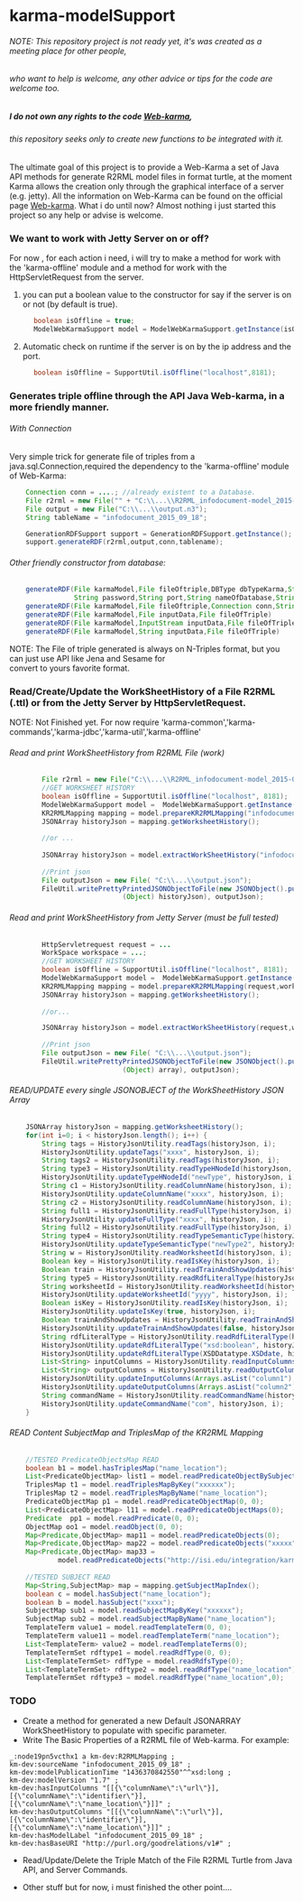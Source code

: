 karma-modelSupport
================================
###### NOTE: This repository  project is not ready yet, it's was created as a meeting place for other people,
###### who want to help is welcome, any other advice or tips for the code are welcome too.
##### I do not own any rights to the code [Web-karma](https://github.com/usc-isi-i2/Web-Karma), 
###### this repository seeks only to create new functions to be integrated with it.
The ultimate goal of this project is to provide a Web-Karma a set of Java API methods for generate R2RML model files 
in format turtle, at the moment Karma allows the creation only through the graphical interface of a server (e.g. jetty).
All the information on Web-Karma can be found on the official page [Web-karma](https://github.com/usc-isi-i2/Web-Karma).
What i do until now? Almost nothing i just started this project so any help or advise is welcome.

### We want to work with Jetty Server on or off?

For now , for each action i need, i will try to make a method for work with the 'karma-offline' module and a method 
for work with the HttpServletRequest from the server.
1) you can put a boolean value to the constructor for say if the server is on or not (by default is true).
```java
      boolean isOffline = true;
      ModelWebKarmaSupport model = ModelWebKarmaSupport.getInstance(isOffline);
```
2) Automatic check on runtime if the server is on by the ip address and the port.
```java
      boolean isOffline = SupportUtil.isOffline("localhost",8181);
```
### Generates triple offline through the API Java Web-karma, in a more friendly manner.
###### With Connection
Very simple trick for generate file of triples from a java.sql.Connection,required the dependency to the 'karma-offline' module of Web-Karma:
```java
    Connection conn = ....; //already existent to a Database.
    File r2rml = new File("" + "C:\\...\\R2RML_infodocument-model_2015-07-08.ttl");
    File output = new File("C:\\...\\output.n3");
    String tableName = "infodocument_2015_09_18";

    GenerationRDFSupport support = GenerationRDFSupport.getInstance();
    support.generateRDF(r2rml,output,conn,tablename);
```
###### Other friendly constructor from database:
```java
    generateRDF(File karmaModel,File fileOftriple,DBType dbTypeKarma,String hostname,String username,
                String password,String port,String nameOfDatabase,String nameOfTable)
    generateRDF(File karmaModel,File fileOftriple,Connection conn,String nameOfTable)
    generateRDF(File karmaModel,File inputData,File fileOfTriple)
    generateRDF(File karmaModel,InputStream inputData,File fileOfTriple)
    generateRDF(File karmaModel,String inputData,File fileOfTriple)
```
NOTE: The File of triple generated is always on N-Triples format, but you can just use API like Jena and Sesame for    
convert to yours favorite format.
### Read/Create/Update the WorkSheetHistory of a File R2RML (.ttl) or from the Jetty Server by HttpServletRequest.

NOTE: Not Finished yet. For now require 'karma-common','karma-commands','karma-jdbc','karma-util','karma-offline'

###### Read and print WorkSheetHistory from R2RML File (work)
```java
        File r2rml = new File("C:\\...\\R2RML_infodocument-model_2015-07-08.ttl");
        //GET WORKSHEET HISTORY
        boolean isOffline = SupportUtil.isOffline("localhost", 8181);
        ModelWebKarmaSupport model =  ModelWebKarmaSupport.getInstance(isOffline);
        KR2RMLMapping mapping = model.prepareKR2RMLMapping("infodocument_2015_09_18", r2rml);
        JSONArray historyJson = mapping.getWorksheetHistory();
        
        //or ...
        
        JSONArray historyJson = model.extractWorkSheetHistory("infodocument_2015_09_18", r2rml);
        
        //Print json
        File outputJson = new File( "C:\\...\\output.json");
        FileUtil.writePrettyPrintedJSONObjectToFile(new JSONObject().put("WorkSheetHistory", 
                            (Object) historyJson), outputJson);
```

###### Read and print WorkSheetHistory from Jetty Server (must be full tested)
```java
        HttpServletrequest request = ...
        WorkSpace workspace = ...;
        //GET WORKSHEET HISTORY
        boolean isOffline = SupportUtil.isOffline("localhost", 8181);
        ModelWebKarmaSupport model =  ModelWebKarmaSupport.getInstance(isOffline);
        KR2RMLMapping mapping = model.prepareKR2RMLMapping(request,workspace);
        JSONArray historyJson = mapping.getWorksheetHistory();
        
        //or...

        JSONArray historyJson = model.extractWorkSheetHistory(request,workspace);
    
        //Print json
        File outputJson = new File( "C:\\...\\output.json");
        FileUtil.writePrettyPrintedJSONObjectToFile(new JSONObject().put("WorkSheetHistory", 
                            (Object) array), outputJson);
```
###### READ/UPDATE every single JSONOBJECT of the WorkSheetHistory JSON Array
```java
    JSONArray historyJson = mapping.getWorksheetHistory();
    for(int i=0; i < historyJson.length(); i++) {
        String tags = HistoryJsonUtility.readTags(historyJson, i);
        HistoryJsonUtility.updateTags("xxxx", historyJson, i);
        String tags2 = HistoryJsonUtility.readTags(historyJson, i);
        String type3 = HistoryJsonUtility.readTypeHNodeId(historyJson, i);
        HistoryJsonUtility.updateTypeHNodeId("newType", historyJson, i);
        String c1 = HistoryJsonUtility.readColumnName(historyJson, i);
        HistoryJsonUtility.updateColumnName("xxxx", historyJson, i);
        String c2 = HistoryJsonUtility.readColumnName(historyJson, i);
        String full1 = HistoryJsonUtility.readFullType(historyJson, i);
        HistoryJsonUtility.updateFullType("xxxx", historyJson, i);
        String full2 = HistoryJsonUtility.readFullType(historyJson, i);
        String type4 = HistoryJsonUtility.readTypeSemanticType(historyJson, i);
        HistoryJsonUtility.updateTypeSemanticType("newType2", historyJson, i);
        String w = HistoryJsonUtility.readWorksheetId(historyJson, i);
        Boolean key = HistoryJsonUtility.readIsKey(historyJson, i);
        Boolean train = HistoryJsonUtility.readTrainAndShowUpdates(historyJson, i);
        String type5 = HistoryJsonUtility.readRdfLiteralType(historyJson, i);
        String worksheetId = HistoryJsonUtility.readWorksheetId(historyJson, i);
        HistoryJsonUtility.updateWorksheetId("yyyy", historyJson, i);
        Boolean isKey = HistoryJsonUtility.readIsKey(historyJson, i);
        HistoryJsonUtility.updateIsKey(true, historyJson, i);
        Boolean trainAndShowUpdates = HistoryJsonUtility.readTrainAndShowUpdates(historyJson, i);
        HistoryJsonUtility.updateTrainAndShowUpdates(false, historyJson, i);
        String rdfLiteralType = HistoryJsonUtility.readRdfLiteralType(historyJson, i);
        HistoryJsonUtility.updateRdfLiteralType("xsd:boolean", historyJson, i);
        HistoryJsonUtility.updateRdfLiteralType(XSDDatatype.XSDdate, historyJson, i); //Tricky you can use jena XSDDatatype
        List<String> inputColumns = HistoryJsonUtility.readInputColumns(historyJson, i);
        List<String> outputColumns = HistoryJsonUtility.readOutputColumns(historyJson, i);
        HistoryJsonUtility.updateInputColumns(Arrays.asList("column1"), historyJson, i);
        HistoryJsonUtility.updateOutputColumns(Arrays.asList("column2"), historyJson, i);
        String commandName = HistoryJsonUtility.readCommandName(historyJson, i);
        HistoryJsonUtility.updateCommandName("com", historyJson, i);
    }
```
###### READ Content SubjectMap and TriplesMap of the KR2RML Mapping
```java
    //TESTED PredicateObjectsMap READ
    boolean b1 = model.hasTriplesMap("name_location");
    List<PredicateObjectMap> list1 = model.readPredicateObjectBySubject("name_location");
    TriplesMap t1 = model.readTriplesMapByKey("xxxxxx");
    TriplesMap t2 = model.readTriplesMapByName("name_location");
    PredicateObjectMap p1 = model.readPredicateObjectMap(0, 0);
    List<PredicateObjectMap> l11 = model.readPredicateObjectMaps(0);
    Predicate  pp1 = model.readPredicate(0, 0);
    ObjectMap oo1 = model.readObject(0, 0);
    Map<Predicate,ObjectMap> map11 = model.readPredicateObjects(0);
    Map<Predicate,ObjectMap> map22 = model.readPredicateObjects("xxxxx");
    Map<Predicate,ObjectMap> map33 =
            model.readPredicateObjects("http://isi.edu/integration/karma/dev#TriplesMap_920bef46-4975-42a1-8789-4213e27a6f41");
    
    //TESTED SUBJECT READ
    Map<String,SubjectMap> map = mapping.getSubjectMapIndex();
    boolean c = model.hasSubject("name_location");
    boolean b = model.hasSubject("xxxx");
    SubjectMap sub1 = model.readSubjectMapByKey("xxxxxx");
    SubjectMap sub2 = model.readSubjectMapByName("name_location");
    TemplateTerm value1 = model.readTemplateTerm(0, 0);
    TemplateTerm value11 = model.readTemplateTerm("name_location");
    List<TemplateTerm> value2 = model.readTemplateTerms(0);
    TemplateTermSet rdftype1 = model.readRdfType(0, 0);
    List<TemplateTermSet> rdfType = model.readRdfsType(0);
    List<TemplateTermSet> rdftype2 = model.readRdfType("name_location");
    TemplateTermSet rdftype3 = model.readRdfType("name_location",0);
```
### TODO

- Create a method for generated a new Default JSONARRAY WorkSheetHistory to populate with specific parameter.
- Write The Basic Properties of a R2RML file of Web-karma.
For example:
```text
_:node19pn5vcthx1 a km-dev:R2RMLMapping ;
km-dev:sourceName "infodocument_2015_09_18" ;
km-dev:modelPublicationTime "1436370842550"^^xsd:long ;
km-dev:modelVersion "1.7" ;
km-dev:hasInputColumns "[[{\"columnName\":\"url\"}],[{\"columnName\":\"identifier\"}],[{\"columnName\":\"name_location\"}]]" ;
km-dev:hasOutputColumns "[[{\"columnName\":\"url\"}],[{\"columnName\":\"identifier\"}],[{\"columnName\":\"name_location\"}]]" ;
km-dev:hasModelLabel "infodocument_2015_09_18" ;
km-dev:hasBaseURI "http://purl.org/goodrelations/v1#" ;
```
- Read/Update/Delete the Triple Match of the File R2RML Turtle from Java API, and Server Commands.

- Other stuff but for now, i must finished the other point....



